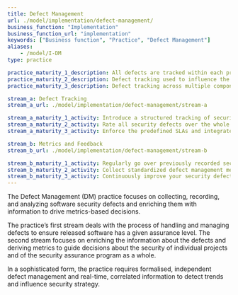 ```yaml
---
title: Defect Management
url: ./model/implementation/defect-management/
business_function: "Implementation"
business_function_url: "implementation"
keywords: ["Business function", "Practice", "Defect Management"]
aliases:
    - /model/I-DM
type: practice

practice_maturity_1_description: All defects are tracked within each project.
practice_maturity_2_description: Defect tracking used to influence the deployment process.
practice_maturity_3_description: Defect tracking across multiple components is used to help reduce the number of new defects.

stream_a: Defect Tracking
stream_a_url: ./model/implementation/defect-management/stream-a

stream_a_maturity_1_activity: Introduce a structured tracking of security defects and make knowledgeable decisions based on this information.
stream_a_maturity_2_activity: Rate all security defects over the whole organization consistently and define SLAs for particular severity classes.
stream_a_maturity_3_activity: Enforce the predefined SLAs and integrate your defect management system with other relevant tooling.

stream_b: Metrics and Feedback
stream_b_url: ./model/implementation/defect-management/stream-b

stream_b_maturity_1_activity: Regularly go over previously recorded security defects and derive quick wins from basic metrics.
stream_b_maturity_2_activity: Collect standardized defect management metrics and use these also for prioritization of centrally driven initiatives.
stream_b_maturity_3_activity: Continuously improve your security defect management metrics and correlate it with other sources.
---
```


The Defect Management (DM) practice focuses on collecting, recording, and analyzing software security defects and enriching them with information to drive metrics-based decisions.

The practice’s first stream deals with the process of handling and managing defects to ensure released software has a given assurance level. The second stream focuses on enriching the information about the defects and deriving metrics to guide decisions about the security of individual projects and of the security assurance program as a whole.

In a sophisticated form, the practice requires formalised, independent defect management and real-time, correlated information to detect trends and influence security strategy.

